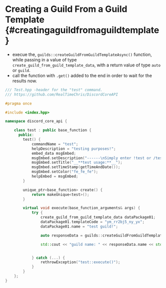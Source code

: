 Creating a Guild From a Guild Template {#creatingaguildfromaguildtemplate}
============
- execue the, `guilds::createGuildFromGuildTemplateAsync()` function, while passing in a value of type `create_guild_from_guild_template_data`, with a return value of type `auto` or `guild`.
- call the function with `.get()` added to the end in order to wait for the results now.

```cpp
/// Test.hpp -header for the "test" command.
/// https://github.com/RealTimeChris/DiscordCoreAPI

#pragma once

#include <index.hpp>

namespace discord_core_api {

	class test : public base_function {
	  public:
		test() {
			commandName = "test";
			helpDescription = "testing purposes!";
			embed_data msgEmbed;
			msgEmbed.setDescription("------\nSimply enter !test or /test!\n------");
			msgEmbed.setTitle("__**test usage:**__");
			msgEmbed.setTimeStamp(getTimeAndDate());
			msgEmbed.setColor("fe_fe_fe");
			helpEmbed = msgEmbed;
		}

		unique_ptr<base_function> create() {
			return makeUnique<test>();
		}

		virtual void execute(base_function_arguments& args) {
			try {
				create_guild_from_guild_template_data dataPackage01;
				dataPackage01.templateCode = "ym_rr2bj5_ny_yx";
				dataPackage01.name = "test guild!";

				auto responseData = guilds::createGuildFromGuildTemplateAsync(const dataPackage01).get();

				std::cout << "guild name: " << responseData.name << std::endl;


			} catch (...) {
				rethrowException("test::execute()");
			}
		}
	};
}
```
